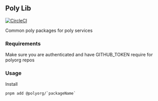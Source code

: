 ## Poly Lib

[![CircleCI](https://dl.circleci.com/status-badge/img/gh/Polyorg/poly-lib/tree/main.svg?style=shield)](https://dl.circleci.com/status-badge/redirect/gh/Polyorg/poly-lib/tree/master)

Common poly packages for poly services

### Requirements

Make sure you are authenticated and have GITHUB_TOKEN require for polyorg repos

### Usage

Install

```
pnpm add @polyorg/`packageName`

```
